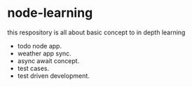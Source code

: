 # node-learning

this respository is all about basic concept to in depth learning

- todo node app.
- weather app sync.
- async await concept.
- test cases.
- test driven development.
